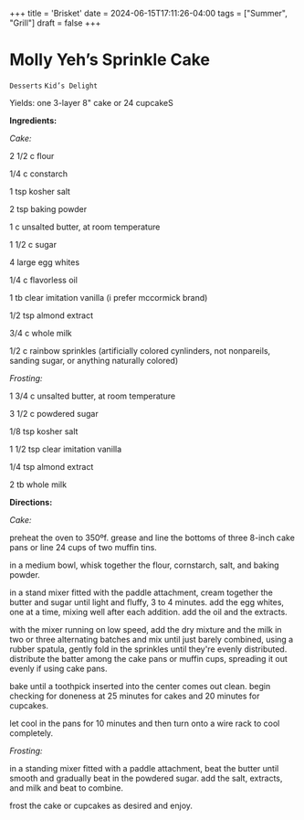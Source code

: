 +++
title = 'Brisket'
date = 2024-06-15T17:11:26-04:00
tags = ["Summer", "Grill"]
draft = false
+++
# Molly Yeh’s Sprinkle Cake

`Desserts` `Kid’s Delight`

Yields: one 3-layer 8" cake or 24 cupcakeS

**Ingredients:** 

_Cake:_

2 1/2 c flour

1/4 c constarch

1 tsp kosher salt

2 tsp baking powder

1 c unsalted butter, at room temperature

1 1/2 c sugar

4 large egg whites

1/4 c flavorless oil

1 tb clear imitation vanilla (i prefer mccormick brand)

1/2 tsp almond extract

3/4 c whole milk

1/2 c rainbow sprinkles (artificially colored cynlinders, not nonpareils, sanding sugar, or anything naturally colored)

_Frosting:_

1 3/4 c unsalted butter, at room temperature

3 1/2 c powdered sugar

1/8 tsp kosher salt

1 1/2 tsp clear imitation vanilla

1/4 tsp almond extract

2 tb whole milk 

**Directions:**

_Cake:_

preheat the oven to 350ºf. grease and line the bottoms of three 8-inch cake pans or line 24 cups of two muffin tins.

in a medium bowl, whisk together the flour, cornstarch, salt, and baking powder.

in a stand mixer fitted with the paddle attachment, cream together the butter and sugar until light and fluffy, 3 to 4 minutes. add the egg whites, one at a time, mixing well after each addition. add the oil and the extracts.

with the mixer running on low speed, add the dry mixture and the milk in two or three alternating batches and mix until just barely combined, using a rubber spatula, gently fold in the sprinkles until they're evenly distributed. distribute the batter among the cake pans or muffin cups, spreading it out evenly if using cake pans.

bake until a toothpick inserted into the center comes out clean. begin checking for doneness at 25 minutes for cakes and 20 minutes for cupcakes.

let cool in the pans for 10 minutes and then turn onto a wire rack to cool completely.

_Frosting:_

in a standing mixer fitted with a paddle attachment, beat the butter until smooth and gradually beat in the powdered sugar. add the salt, extracts, and milk and beat to combine.

frost the cake or cupcakes as desired and enjoy.
